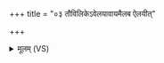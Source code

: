 +++
title = "०३ तौविलिकेऽवेलयावायमैलब ऐलयीत्"

+++
<details><summary>मूलम् (VS)</summary>

तौवि॑लि॒केऽवे॑ल॒यावा॒यमै॑ल॒ब ऐ॑लयीत्।  
ब॒भ्रुश्च॑ ब॒भ्रुक॑र्ण॒श्चापे॑हि॒ निरा॑ल ॥
</details>